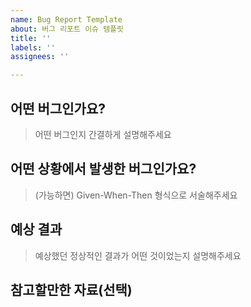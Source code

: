 ```yaml
---
name: Bug Report Template
about: 버그 리포트 이슈 템플릿
title: ''
labels: ''
assignees: ''

---
```


## 어떤 버그인가요?
> 어떤 버그인지 간결하게 설명해주세요


## 어떤 상황에서 발생한 버그인가요?
> (가능하면) Given-When-Then 형식으로 서술해주세요


## 예상 결과
> 예상했던 정상적인 결과가 어떤 것이었는지 설명해주세요


## 참고할만한 자료(선택)
